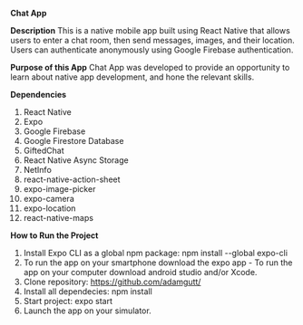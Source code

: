 **Chat App**

**Description**
This is a native mobile app built using React Native that allows users to enter a chat room, then send messages, images, and their location. Users can authenticate anonymously using Google Firebase authentication. 

**Purpose of this App**
Chat App was developed to provide an opportunity to learn about native app development, and hone the relevant skills.

**Dependencies**
1. React Native
2. Expo
3. Google Firebase
4. Google Firestore Database
5. GiftedChat
6. React Native Async Storage
7. NetInfo
8. react-native-action-sheet
9. expo-image-picker
10. expo-camera
11. expo-location
12. react-native-maps

**How to Run the Project**

1. Install Expo CLI as a global npm package: npm install --global expo-cli
2. To run the app on your smartphone download the expo app - To run the app on your computer download android studio and/or Xcode.
3. Clone repository: https://github.com/adamgutt/
4. Install all dependecies: npm install
5. Start project: expo start
6. Launch the app on your simulator.
